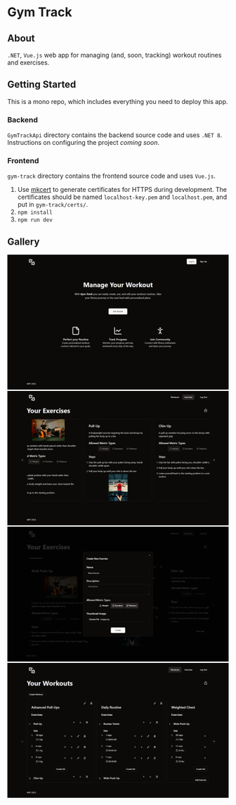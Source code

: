 # Gym Track

## About

`.NET`, `Vue.js` web app for managing (and, soon, tracking) workout routines and exercises.

## Getting Started

This is a mono repo, which includes everything you need to deploy this app.

### Backend

`GymTrackApi` directory contains the backend source code and uses `.NET 8`. Instructions on configuring the project _coming soon_.

### Frontend

`gym-track` directory contains the frontend source code and uses `Vue.js`.

1. Use [mkcert](https://mkcert.dev/) to generate certificates for HTTPS during development. The certificates should be named `localhost-key.pem` and `localhost.pem`, and put in `gym-track/certs/`.
2. `npm install`
3. `npm run dev`

## Gallery

![Home Page](docs/readme/img/home.jpg)
![Exercises View Locked](docs/readme/img/exercises-view-locked.jpg)
![Create New Exercise](docs/readme/img/exercises-new.jpg)
![Workouts View Edit Mode](docs/readme/img/workouts-view-edit.jpg)
